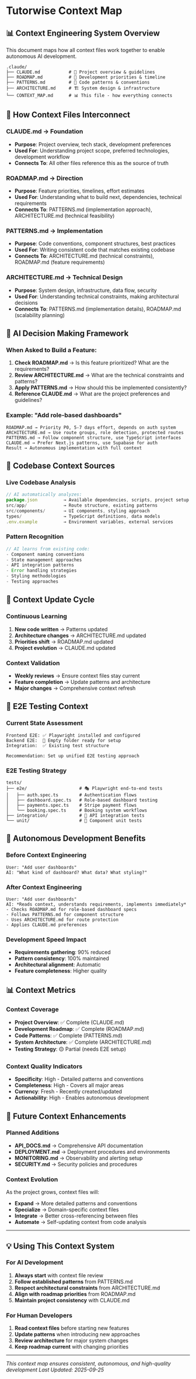 # Tutorwise Context Map

## 📊 **Context Engineering System Overview**

This document maps how all context files work together to enable autonomous AI development.

```
.claude/
├── CLAUDE.md           # 🎯 Project overview & guidelines
├── ROADMAP.md          # 🚀 Development priorities & timeline
├── PATTERNS.md         # 🧩 Code patterns & conventions
├── ARCHITECTURE.md     # 🏗️ System design & infrastructure
└── CONTEXT_MAP.md      # 📊 This file - how everything connects
```

## 🔗 **How Context Files Interconnect**

### **CLAUDE.md** → Foundation
- **Purpose**: Project overview, tech stack, development preferences
- **Used For**: Understanding project scope, preferred technologies, development workflow
- **Connects To**: All other files reference this as the source of truth

### **ROADMAP.md** → Direction
- **Purpose**: Feature priorities, timelines, effort estimates
- **Used For**: Understanding what to build next, dependencies, technical requirements
- **Connects To**: PATTERNS.md (implementation approach), ARCHITECTURE.md (technical feasibility)

### **PATTERNS.md** → Implementation
- **Purpose**: Code conventions, component structures, best practices
- **Used For**: Writing consistent code that matches existing codebase
- **Connects To**: ARCHITECTURE.md (technical constraints), ROADMAP.md (feature requirements)

### **ARCHITECTURE.md** → Technical Design
- **Purpose**: System design, infrastructure, data flow, security
- **Used For**: Understanding technical constraints, making architectural decisions
- **Connects To**: PATTERNS.md (implementation details), ROADMAP.md (scalability planning)

## 🎯 **AI Decision Making Framework**

### **When Asked to Build a Feature:**

1. **Check ROADMAP.md** → Is this feature prioritized? What are the requirements?
2. **Review ARCHITECTURE.md** → What are the technical constraints and patterns?
3. **Apply PATTERNS.md** → How should this be implemented consistently?
4. **Reference CLAUDE.md** → What are the project preferences and guidelines?

### **Example: "Add role-based dashboards"**

```
ROADMAP.md → Priority P0, 5-7 days effort, depends on auth system
ARCHITECTURE.md → Use route groups, role detection, protected routes
PATTERNS.md → Follow component structure, use TypeScript interfaces
CLAUDE.md → Prefer Next.js patterns, use Supabase for auth
Result → Autonomous implementation with full context
```

## 📁 **Codebase Context Sources**

### **Live Codebase Analysis**
```javascript
// AI automatically analyzes:
package.json          → Available dependencies, scripts, project setup
src/app/              → Route structure, existing patterns
src/components/       → UI components, styling approach
types/                → TypeScript definitions, data models
.env.example          → Environment variables, external services
```

### **Pattern Recognition**
```javascript
// AI learns from existing code:
- Component naming conventions
- State management approaches
- API integration patterns
- Error handling strategies
- Styling methodologies
- Testing approaches
```

## 🔄 **Context Update Cycle**

### **Continuous Learning**
1. **New code written** → Patterns updated
2. **Architecture changes** → ARCHITECTURE.md updated
3. **Priorities shift** → ROADMAP.md updated
4. **Project evolution** → CLAUDE.md updated

### **Context Validation**
- **Weekly reviews** → Ensure context files stay current
- **Feature completion** → Update patterns and architecture
- **Major changes** → Comprehensive context refresh

## 🚀 **E2E Testing Context**

### **Current State Assessment**
```
Frontend E2E: ✅ Playwright installed and configured
Backend E2E:  📁 Empty folder ready for setup
Integration:  ✅ Existing test structure

Recommendation: Set up unified E2E testing approach
```

### **E2E Testing Strategy**
```
tests/
├── e2e/                    # 🎭 Playwright end-to-end tests
│   ├── auth.spec.ts        # Authentication flows
│   ├── dashboard.spec.ts   # Role-based dashboard testing
│   ├── payments.spec.ts    # Stripe payment flows
│   └── booking.spec.ts     # Booking system workflows
├── integration/            # 🔗 API integration tests
└── unit/                   # 🧪 Component unit tests
```

## 🎯 **Autonomous Development Benefits**

### **Before Context Engineering**
```
User: "Add user dashboards"
AI: "What kind of dashboard? What data? What styling?"
```

### **After Context Engineering**
```
User: "Add user dashboards"
AI: *Reads context, understands requirements, implements immediately*
- Checks ROADMAP.md for role-based dashboard specs
- Follows PATTERNS.md for component structure
- Uses ARCHITECTURE.md for route protection
- Applies CLAUDE.md preferences
```

### **Development Speed Impact**
- **Requirements gathering**: 90% reduced
- **Pattern consistency**: 100% maintained
- **Architectural alignment**: Automatic
- **Feature completeness**: Higher quality

## 📊 **Context Metrics**

### **Context Coverage**
- **Project Overview**: ✅ Complete (CLAUDE.md)
- **Development Roadmap**: ✅ Complete (ROADMAP.md)
- **Code Patterns**: ✅ Complete (PATTERNS.md)
- **System Architecture**: ✅ Complete (ARCHITECTURE.md)
- **Testing Strategy**: 🟡 Partial (needs E2E setup)

### **Context Quality Indicators**
- **Specificity**: High - Detailed patterns and conventions
- **Completeness**: High - Covers all major areas
- **Currency**: Fresh - Recently created/updated
- **Actionability**: High - Enables autonomous development

## 🔮 **Future Context Enhancements**

### **Planned Additions**
- **API_DOCS.md** → Comprehensive API documentation
- **DEPLOYMENT.md** → Deployment procedures and environments
- **MONITORING.md** → Observability and alerting setup
- **SECURITY.md** → Security policies and procedures

### **Context Evolution**
As the project grows, context files will:
- **Expand** → More detailed patterns and conventions
- **Specialize** → Domain-specific context files
- **Integrate** → Better cross-referencing between files
- **Automate** → Self-updating context from code analysis

---

## 💡 **Using This Context System**

### **For AI Development**
1. **Always start** with context file review
2. **Follow established patterns** from PATTERNS.md
3. **Respect architectural constraints** from ARCHITECTURE.md
4. **Align with roadmap priorities** from ROADMAP.md
5. **Maintain project consistency** with CLAUDE.md

### **For Human Developers**
1. **Read context files** before starting new features
2. **Update patterns** when introducing new approaches
3. **Review architecture** for major system changes
4. **Keep roadmap current** with changing priorities

---

*This context map ensures consistent, autonomous, and high-quality development*
*Last Updated: 2025-09-25*